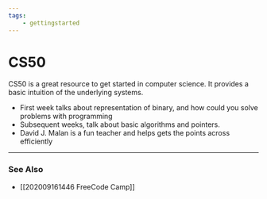 ```yaml
---
tags: 
    - gettingstarted
---
```

# CS50
CS50 is a great resource to get started in computer science. It provides a basic intuition of the underlying systems.
- First week talks about representation of binary, and how could you solve problems with programming
- Subsequent weeks, talk about basic algorithms and pointers.
- David J. Malan is a fun teacher and helps gets the points across efficiently

---
### See Also
- [[202009161446 FreeCode Camp]]


